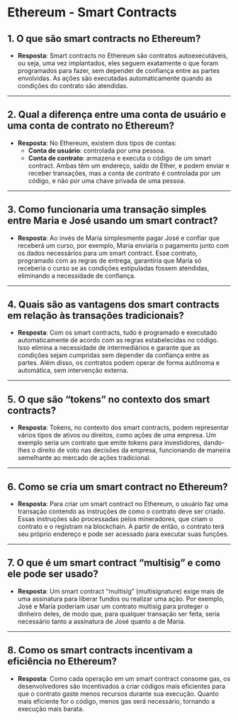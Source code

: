 # Ethereum - Smart Contracts

## 1. O que são smart contracts no Ethereum?
- **Resposta**: Smart contracts no Ethereum são contratos autoexecutáveis, ou seja, uma vez implantados, eles seguem exatamente o que foram programados para fazer, sem depender de confiança entre as partes envolvidas. As ações são executadas automaticamente quando as condições do contrato são atendidas.

---

## 2. Qual a diferença entre uma conta de usuário e uma conta de contrato no Ethereum?
- **Resposta**: No Ethereum, existem dois tipos de contas: 
  - **Conta de usuário**: controlada por uma pessoa.
  - **Conta de contrato**: armazena e executa o código de um smart contract. Ambas têm um endereço, saldo de Ether, e podem enviar e receber transações, mas a conta de contrato é controlada por um código, e não por uma chave privada de uma pessoa.

---

## 3. Como funcionaria uma transação simples entre Maria e José usando um smart contract?
- **Resposta**: Ao invés de Maria simplesmente pagar José e confiar que receberá um curso, por exemplo, Maria enviaria o pagamento junto com os dados necessários para um smart contract. Esse contrato, programado com as regras de entrega, garantiria que Maria só receberia o curso se as condições estipuladas fossem atendidas, eliminando a necessidade de confiança.

---

## 4. Quais são as vantagens dos smart contracts em relação às transações tradicionais?
- **Resposta**: Com os smart contracts, tudo é programado e executado automaticamente de acordo com as regras estabelecidas no código. Isso elimina a necessidade de intermediários e garante que as condições sejam cumpridas sem depender da confiança entre as partes. Além disso, os contratos podem operar de forma autônoma e automática, sem intervenção externa.

---

## 5. O que são “tokens” no contexto dos smart contracts?
- **Resposta**: Tokens, no contexto dos smart contracts, podem representar vários tipos de ativos ou direitos, como ações de uma empresa. Um exemplo seria um contrato que emite tokens para investidores, dando-lhes o direito de voto nas decisões da empresa, funcionando de maneira semelhante ao mercado de ações tradicional.

---

## 6. Como se cria um smart contract no Ethereum?
- **Resposta**: Para criar um smart contract no Ethereum, o usuário faz uma transação contendo as instruções de como o contrato deve ser criado. Essas instruções são processadas pelos mineradores, que criam o contrato e o registram na blockchain. A partir de então, o contrato terá seu próprio endereço e pode ser acessado para executar suas funções.

---

## 7. O que é um smart contract “multisig” e como ele pode ser usado?
- **Resposta**: Um smart contract “multisig” (multisignature) exige mais de uma assinatura para liberar fundos ou realizar uma ação. Por exemplo, José e Maria poderiam usar um contrato multisig para proteger o dinheiro deles, de modo que, para qualquer transação ser feita, seria necessário tanto a assinatura de José quanto a de Maria.

---

## 8. Como os smart contracts incentivam a eficiência no Ethereum?
- **Resposta**: Como cada operação em um smart contract consome gas, os desenvolvedores são incentivados a criar códigos mais eficientes para que o contrato gaste menos recursos durante sua execução. Quanto mais eficiente for o código, menos gas será necessário, tornando a execução mais barata.
